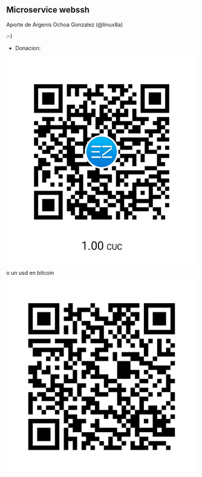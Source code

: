 ## Microservice webssh

Aporte de Argenis Ochoa Gonzalez (@linux8a)

:-) 

* Donacion:

![Donacion](../.donacion_enzona.png)

o un usd en bitcoin

![Donacion](../.donacion_bitcoin.png)
